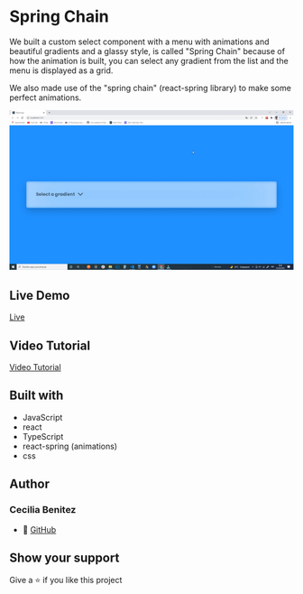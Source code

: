 # Spring Chain
We built a custom select component with a menu with animations and beautiful gradients and a glassy style, is called "Spring Chain" because of how the animation is built, you can select any gradient from the list and the menu is displayed as a grid.

We also made use of the "spring chain" (react-spring library) to make some perfect animations.

![app gif](./app-screen.gif)

## Live Demo
[Live](https://animated-select.netlify.app/)

## Video Tutorial
[Video Tutorial](https://www.youtube.com/watch?v=M7mRGFMxXZ4&t=6s)

## Built with
- JavaScript
- react
- TypeScript 
- react-spring (animations)
- css

## Author
### Cecilia Benitez
- 👤 [GitHub](https://github.com/Ceci007)

## Show your support
Give a ⭐️ if you like this project

